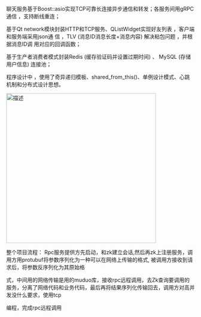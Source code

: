 
聊天服务基于Boost::asio实现TCP可靠长连接异步通信和转发；各服务间用gRPC通信 ，支持断线重连；

基于Qt network模块封装HTTP和TCP服务、QListWidget实现好友列表 ，客户端和服务端采用json通 信 ，TLV  (消息ID消息长度+消息内容)  解决粘包问题 ，并根据消息ID调
用对应的回调函数；

基于生产者消费者模式封装Redis  (缓存验证码并设置过期时间)  、  MySQL  (存储用户信息)  连接池；   

程序设计中 ，使用了奇异递归模板、shared_from_this()、单例设计模式、心跳机制和分布式设计思想。

<img src="https://github.com/user-attachments/assets/ac6b9bd2-06d7-4aee-a3cc-03080f86a791" alt="描述" width="400" height="400">

整个项目流程：
Rpc服务提供方先启动，和zk建立会话,然后再zk上注册服务，调用方用protubuf将参数序列化为一种可以在网络上传输的格式, 被调用方接收到请求后，将参数反序列化为其原始格

式，中间用的网络传输是用的muduo库，接收rpc远程调用，去Zk查询要调用的服务，分离了网络代码和业务代码，最后再将结果序列化传输回去，调用方对高并发没什么要求，使用tcp

编程，完成rpc远程调用





